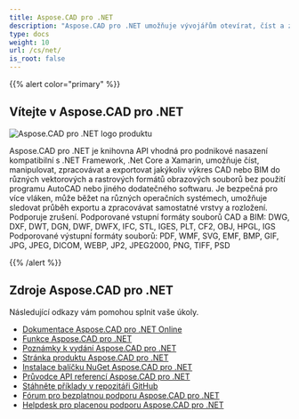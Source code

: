 ```yaml
---
title: Aspose.CAD pro .NET
description: "Aspose.CAD pro .NET umožňuje vývojářům otevírat, číst a zpracovávat soubory AutoCAD DWG, DXF, DWT a další formáty souborů CAD a BIM, jako jsou: DGN, DWF, DWFX, IFC, STL, IGES, PLT, CF2, OBJ, HPGL, IGS."
type: docs
weight: 10
url: /cs/net/
is_root: false
---
```


{{% alert color="primary" %}}

## **Vítejte v Aspose.CAD pro .NET**

![Aspose.CAD pro .NET logo produktu](/cad/_assets/home_1.png)

Aspose.CAD pro .NET je knihovna API vhodná pro podnikové nasazení kompatibilní s .NET Framework, .Net Core a Xamarin, umožňuje číst, manipulovat, zpracovávat a exportovat jakýkoliv výkres CAD nebo BIM do různých vektorových a rastrových formátů obrazových souborů bez použití programu AutoCAD nebo jiného dodatečného softwaru.
Je bezpečná pro více vláken, může běžet na různých operačních systémech, umožňuje sledovat průběh exportu a zpracovávat samostatné vrstvy a rozložení. Podporuje zrušení. 
Podporované vstupní formáty souborů CAD a BIM: DWG, DXF, DWT, DGN, DWF, DWFX, IFC, STL, IGES, PLT, CF2, OBJ, HPGL, IGS
Podporované výstupní formáty souborů: PDF, WMF, SVG, EMF, BMP, GIF, JPG, JPEG, DICOM, WEBP, JP2, JPEG2000, PNG, TIFF, PSD

{{% /alert %}}

## **Zdroje Aspose.CAD pro .NET**

Následující odkazy vám pomohou splnit vaše úkoly.

- [Dokumentace Aspose.CAD pro .NET Online](/cad/net/)
- [Funkce Aspose.CAD pro .NET](/cad/net/features/)
- [Poznámky k vydání Aspose.CAD pro .NET](https://releases.aspose.com/cad/net/release-notes/)
- [Stránka produktu Aspose.CAD pro .NET](https://products.aspose.com/cad/net/)
- [Instalace balíčku NuGet Aspose.CAD pro .NET](https://www.nuget.org/packages/Aspose.CAD/)
- [Průvodce API referencí Aspose.CAD pro .NET](https://reference.aspose.com/cad/net)
- [Stáhněte příklady v repozitáři GitHub](https://github.com/aspose-cad/Aspose.CAD-for-.NET)
- [Fórum pro bezplatnou podporu Aspose.CAD pro .NET](https://forum.aspose.com/c/cad/19)
- [Helpdesk pro placenou podporu Aspose.CAD pro .NET](https://helpdesk.aspose.com/)
